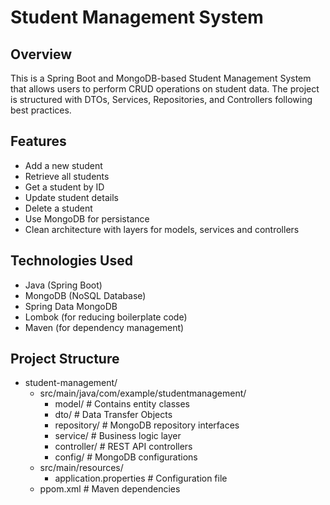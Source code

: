 # Student Management System

## Overview

This is a Spring Boot and MongoDB-based Student Management System that allows users to perform CRUD operations on student data. The project is structured with DTOs, Services, Repositories, and Controllers following best practices.

## Features
- Add a new student
- Retrieve all students
- Get a student by ID
- Update student details
- Delete a student
- Use MongoDB for persistance
- Clean architecture with layers for models, services and controllers

## Technologies Used
- Java (Spring Boot)
- MongoDB (NoSQL Database)
- Spring Data MongoDB
- Lombok (for reducing boilerplate code)
- Maven (for dependency management)

## Project Structure

- student-management/
  - src/main/java/com/example/studentmanagement/
    - model/                  # Contains entity classes
    - dto/                    # Data Transfer Objects
    - repository/             # MongoDB repository interfaces
    - service/                # Business logic layer
    - controller/             # REST API controllers
    - config/                 # MongoDB configurations
  - src/main/resources/
    - application.properties  # Configuration file
  - ppom.xml                                    # Maven dependencies

